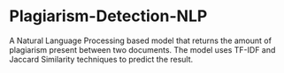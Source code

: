 # Plagiarism-Detection-NLP
A Natural Language Processing based model that returns the amount of plagiarism present between two documents. 
The model uses TF-IDF and Jaccard Similarity techniques to predict the result.
